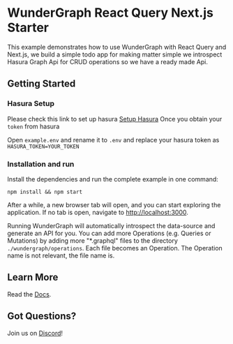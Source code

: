 # WunderGraph React Query Next.js Starter

This example demonstrates how to use WunderGraph with React Query and Next.js, we build a simple todo app
for making matter simple we introspect Hasura Graph Api for CRUD operations so we have a ready made Api.

## Getting Started

### Hasura Setup

Please check this link to set up hasura [Setup Hasura](https://docs.wundergraph.com/docs/examples/graphql-hasura-subscriptions#__next)
Once you obtain your `token` from hasura

Open `example.env` and rename it to `.env` and replace your hasura token as `HASURA_TOKEN=YOUR_TOKEN`

### Installation and run

Install the dependencies and run the complete example in one command:

```shell
npm install && npm start
```

After a while, a new browser tab will open,
and you can start exploring the application.
If no tab is open, navigate to [http://localhost:3000](http://localhost:3000).

Running WunderGraph will automatically introspect the data-source and generate an API for you.
You can add more Operations (e.g. Queries or Mutations) by adding more "\*.graphql" files to the directory `./wundergraph/operations`.
Each file becomes an Operation. The Operation name is not relevant, the file name is.

## Learn More

Read the [Docs](https://wundergraph.com/docs).

## Got Questions?

Join us on [Discord](https://wundergraph.com/discord)!
